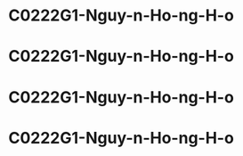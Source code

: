 # C0222G1-Nguy-n-Ho-ng-H-o
# C0222G1-Nguy-n-Ho-ng-H-o
# C0222G1-Nguy-n-Ho-ng-H-o
# C0222G1-Nguy-n-Ho-ng-H-o
